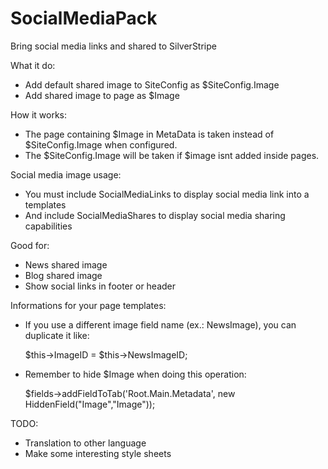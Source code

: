 # SocialMediaPack
Bring social media links and shared to SilverStripe

What it do:
- Add default shared image to SiteConfig as $SiteConfig.Image
- Add shared image to page as $Image

How it works:
- The page containing $Image in MetaData is taken instead of $SiteConfig.Image when configured.
- The $SiteConfig.Image will be taken if $image isnt added inside pages.

Social media image usage:
- You must include SocialMediaLinks to display social media link into a templates
- And include SocialMediaShares to display social media sharing capabilities

Good for:
- News shared image
- Blog shared image
- Show social links in footer or header

Informations for your page templates:
- If you use a different image field name (ex.: NewsImage), you can duplicate it like:

    $this->ImageID = $this->NewsImageID;

- Remember to hide $Image when doing this operation:

    $fields->addFieldToTab('Root.Main.Metadata', new HiddenField("Image","Image"));

TODO:
- Translation to other language
- Make some interesting style sheets
